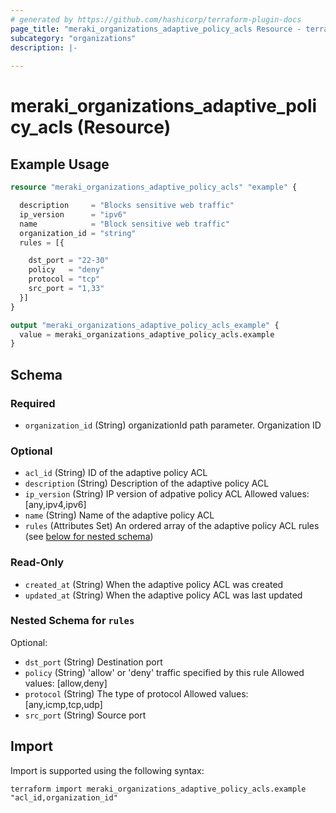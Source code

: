 ```yaml
---
# generated by https://github.com/hashicorp/terraform-plugin-docs
page_title: "meraki_organizations_adaptive_policy_acls Resource - terraform-provider-meraki"
subcategory: "organizations"
description: |-
  
---
```


# meraki_organizations_adaptive_policy_acls (Resource)



## Example Usage

```terraform
resource "meraki_organizations_adaptive_policy_acls" "example" {

  description     = "Blocks sensitive web traffic"
  ip_version      = "ipv6"
  name            = "Block sensitive web traffic"
  organization_id = "string"
  rules = [{

    dst_port = "22-30"
    policy   = "deny"
    protocol = "tcp"
    src_port = "1,33"
  }]
}

output "meraki_organizations_adaptive_policy_acls_example" {
  value = meraki_organizations_adaptive_policy_acls.example
}
```

<!-- schema generated by tfplugindocs -->
## Schema

### Required

- `organization_id` (String) organizationId path parameter. Organization ID

### Optional

- `acl_id` (String) ID of the adaptive policy ACL
- `description` (String) Description of the adaptive policy ACL
- `ip_version` (String) IP version of adpative policy ACL
                                  Allowed values: [any,ipv4,ipv6]
- `name` (String) Name of the adaptive policy ACL
- `rules` (Attributes Set) An ordered array of the adaptive policy ACL rules (see [below for nested schema](#nestedatt--rules))

### Read-Only

- `created_at` (String) When the adaptive policy ACL was created
- `updated_at` (String) When the adaptive policy ACL was last updated

<a id="nestedatt--rules"></a>
### Nested Schema for `rules`

Optional:

- `dst_port` (String) Destination port
- `policy` (String) 'allow' or 'deny' traffic specified by this rule
                                        Allowed values: [allow,deny]
- `protocol` (String) The type of protocol
                                        Allowed values: [any,icmp,tcp,udp]
- `src_port` (String) Source port

## Import

Import is supported using the following syntax:

```shell
terraform import meraki_organizations_adaptive_policy_acls.example "acl_id,organization_id"
```
